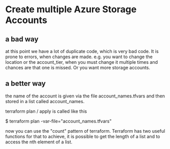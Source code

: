 # Create multiple Azure Storage Accounts

## a bad way
at this point we have a lot of duplicate code, which is very bad code.
It is prone to errors, when changes are made. e.g. you want to change
the location or the account_tier, when you must change it multiple times
and chances are that one is missed. Or you want more storage accounts.


## a better way
the name of the account is given via the file account_names.tfvars
and then stored in a list called account_names.

terraform plan / apply is called like this

$ terraform plan -var-file="account_names.tfvars"

now you can use the "count" pattern of terraform.
Terraform has two useful functions for that to achieve,
it is possible to get the length of a list and to access the
nth element of a list.
